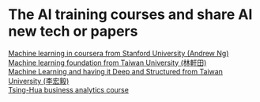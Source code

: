 # The AI training courses and share AI new tech or papers
[Machine learning in coursera from Stanford University (Andrew Ng)](https://www.coursera.org/learn/machine-learning)  
[Machine learning foundation from Taiwan University (林軒田)](https://www.youtube.com/playlist?list=PLXVfgk9fNX2I7tB6oIINGBmW50rrmFTqf)  
[Machine Learning and having it Deep and Structured from Taiwan University (李宏毅)](https://www.youtube.com/watch?v=IzHoNwlCGnE&list=PLJV_el3uVTsPMxPbjeX7PicgWbY7F8wW9)  
[Tsing-Hua business analytics course](https://www.futurelearn.com/courses/business-analytics-forecasting)  

